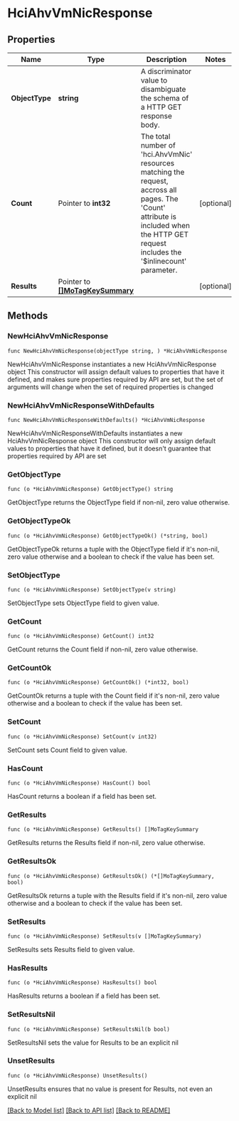 # HciAhvVmNicResponse

## Properties

Name | Type | Description | Notes
------------ | ------------- | ------------- | -------------
**ObjectType** | **string** | A discriminator value to disambiguate the schema of a HTTP GET response body. | 
**Count** | Pointer to **int32** | The total number of &#39;hci.AhvVmNic&#39; resources matching the request, accross all pages. The &#39;Count&#39; attribute is included when the HTTP GET request includes the &#39;$inlinecount&#39; parameter. | [optional] 
**Results** | Pointer to [**[]MoTagKeySummary**](MoTagKeySummary.md) |  | [optional] 

## Methods

### NewHciAhvVmNicResponse

`func NewHciAhvVmNicResponse(objectType string, ) *HciAhvVmNicResponse`

NewHciAhvVmNicResponse instantiates a new HciAhvVmNicResponse object
This constructor will assign default values to properties that have it defined,
and makes sure properties required by API are set, but the set of arguments
will change when the set of required properties is changed

### NewHciAhvVmNicResponseWithDefaults

`func NewHciAhvVmNicResponseWithDefaults() *HciAhvVmNicResponse`

NewHciAhvVmNicResponseWithDefaults instantiates a new HciAhvVmNicResponse object
This constructor will only assign default values to properties that have it defined,
but it doesn't guarantee that properties required by API are set

### GetObjectType

`func (o *HciAhvVmNicResponse) GetObjectType() string`

GetObjectType returns the ObjectType field if non-nil, zero value otherwise.

### GetObjectTypeOk

`func (o *HciAhvVmNicResponse) GetObjectTypeOk() (*string, bool)`

GetObjectTypeOk returns a tuple with the ObjectType field if it's non-nil, zero value otherwise
and a boolean to check if the value has been set.

### SetObjectType

`func (o *HciAhvVmNicResponse) SetObjectType(v string)`

SetObjectType sets ObjectType field to given value.


### GetCount

`func (o *HciAhvVmNicResponse) GetCount() int32`

GetCount returns the Count field if non-nil, zero value otherwise.

### GetCountOk

`func (o *HciAhvVmNicResponse) GetCountOk() (*int32, bool)`

GetCountOk returns a tuple with the Count field if it's non-nil, zero value otherwise
and a boolean to check if the value has been set.

### SetCount

`func (o *HciAhvVmNicResponse) SetCount(v int32)`

SetCount sets Count field to given value.

### HasCount

`func (o *HciAhvVmNicResponse) HasCount() bool`

HasCount returns a boolean if a field has been set.

### GetResults

`func (o *HciAhvVmNicResponse) GetResults() []MoTagKeySummary`

GetResults returns the Results field if non-nil, zero value otherwise.

### GetResultsOk

`func (o *HciAhvVmNicResponse) GetResultsOk() (*[]MoTagKeySummary, bool)`

GetResultsOk returns a tuple with the Results field if it's non-nil, zero value otherwise
and a boolean to check if the value has been set.

### SetResults

`func (o *HciAhvVmNicResponse) SetResults(v []MoTagKeySummary)`

SetResults sets Results field to given value.

### HasResults

`func (o *HciAhvVmNicResponse) HasResults() bool`

HasResults returns a boolean if a field has been set.

### SetResultsNil

`func (o *HciAhvVmNicResponse) SetResultsNil(b bool)`

 SetResultsNil sets the value for Results to be an explicit nil

### UnsetResults
`func (o *HciAhvVmNicResponse) UnsetResults()`

UnsetResults ensures that no value is present for Results, not even an explicit nil

[[Back to Model list]](../README.md#documentation-for-models) [[Back to API list]](../README.md#documentation-for-api-endpoints) [[Back to README]](../README.md)


